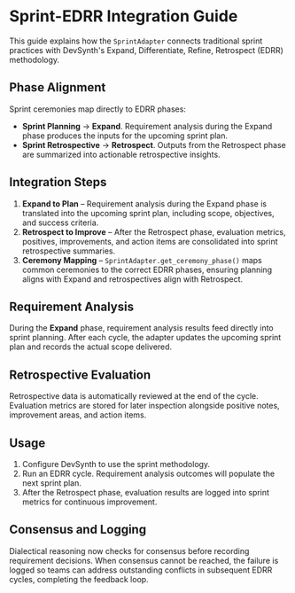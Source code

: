 # Sprint-EDRR Integration Guide

This guide explains how the `SprintAdapter` connects traditional sprint practices with DevSynth's Expand, Differentiate, Refine, Retrospect (EDRR) methodology.

## Phase Alignment

Sprint ceremonies map directly to EDRR phases:

- **Sprint Planning** → **Expand**. Requirement analysis during the Expand phase produces the inputs for the upcoming sprint plan.
- **Sprint Retrospective** → **Retrospect**. Outputs from the Retrospect phase are summarized into actionable retrospective insights.

## Integration Steps

1. **Expand to Plan** – Requirement analysis during the Expand phase is translated into the upcoming sprint plan, including scope, objectives, and success criteria.
2. **Retrospect to Improve** – After the Retrospect phase, evaluation metrics, positives, improvements, and action items are consolidated into sprint retrospective summaries.
3. **Ceremony Mapping** – `SprintAdapter.get_ceremony_phase()` maps common ceremonies to the correct EDRR phases, ensuring planning aligns with Expand and retrospectives align with Retrospect.

## Requirement Analysis

During the **Expand** phase, requirement analysis results feed directly into sprint planning. After each cycle, the adapter updates the upcoming sprint plan and records the actual scope delivered.

## Retrospective Evaluation

Retrospective data is automatically reviewed at the end of the cycle. Evaluation metrics are stored for later inspection alongside positive notes, improvement areas, and action items.

## Usage

1. Configure DevSynth to use the sprint methodology.
2. Run an EDRR cycle. Requirement analysis outcomes will populate the next sprint plan.
3. After the Retrospect phase, evaluation results are logged into sprint metrics for continuous improvement.

## Consensus and Logging

Dialectical reasoning now checks for consensus before recording requirement decisions. When consensus cannot be reached, the failure is logged so teams can address outstanding conflicts in subsequent EDRR cycles, completing the feedback loop.
